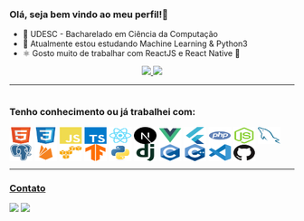 ### Olá, seja bem vindo ao meu perfil!👋

 - 🏫 UDESC - Bacharelado em Ciência da Computação
 - 🤖 Atualmente estou estudando Machine Learning & Python3
 - ⚛️ Gosto muito de trabalhar com ReactJS e React Native 📱

<div align="center">
  <a href="https://github.com/mtheusdev">
  <img height="180em" src="https://github-readme-stats.vercel.app/api?username=mtheusdev&show_icons=true&theme=dark&include_all_commits=true&count_private=true&custom_title=Github Stats"/>
  <img height="180em" src="https://github-readme-stats.vercel.app/api/top-langs/?username=mtheusdev&layout=compact&langs_count=8&theme=dark"/>
</div>
  
---
  <div style="display:inline-block">
  <h3>Tenho conhecimento ou já trabalhei com:</h3>
  <img align="center" alt="HTML" height="30" width="40" src="https://raw.githubusercontent.com/devicons/devicon/master/icons/html5/html5-original.svg">
  <img align="center" alt="CSS" height="30" width="40" src="https://raw.githubusercontent.com/devicons/devicon/master/icons/css3/css3-original.svg">
  <img align="center" alt="Js" height="30" width="40" src="https://raw.githubusercontent.com/devicons/devicon/master/icons/javascript/javascript-plain.svg">
  <img align="center" alt="Ts" height="30" width="40" src="https://raw.githubusercontent.com/devicons/devicon/master/icons/typescript/typescript-plain.svg">
  <img align="center" alt="Js" height="30" width="40" src="https://raw.githubusercontent.com/devicons/devicon/master/icons/react/react-original.svg">
  <img align="center" alt="Js" height="30" width="40" src="https://raw.githubusercontent.com/devicons/devicon/master/icons/nextjs/nextjs-original.svg">
  <img align="center" alt="Js" height="30" width="40" src="https://raw.githubusercontent.com/devicons/devicon/master/icons/vuejs/vuejs-original.svg">
  <img align="center" alt="Js" height="30" width="40" src="https://raw.githubusercontent.com/devicons/devicon/master/icons/flutter/flutter-original.svg">
  <img align="center" alt="Js" height="30" width="40" src="https://raw.githubusercontent.com/devicons/devicon/master/icons/php/php-plain.svg">
  <img align="center" alt="Js" height="30" width="40" src="https://raw.githubusercontent.com/devicons/devicon/master/icons/nodejs/nodejs-original.svg">
  <img align="center" alt="Js" height="30" width="40" src="https://raw.githubusercontent.com/devicons/devicon/master/icons/mysql/mysql-plain.svg">
  <img align="center" alt="Js" height="30" width="40" src="https://raw.githubusercontent.com/devicons/devicon/master/icons/postgresql/postgresql-plain.svg">
  <img align="center" alt="Js" height="30" width="40" src="https://raw.githubusercontent.com/devicons/devicon/master/icons/firebase/firebase-plain.svg">
  <img align="center" alt="AWS" height="30" width="40" src="https://raw.githubusercontent.com/devicons/devicon/master/icons/amazonwebservices/amazonwebservices-original.svg">
  <img align="center" alt="Js" height="30" width="40" src="https://raw.githubusercontent.com/devicons/devicon/master/icons/tensorflow/tensorflow-original.svg">
  <img align="center" alt="Python" height="30" width="40" src="https://raw.githubusercontent.com/devicons/devicon/master/icons/python/python-original.svg">
  <img align="center" alt="Django" height="30" width="40" src="https://raw.githubusercontent.com/devicons/devicon/master/icons/django/django-plain.svg">
  <img align="center" alt="C" height="30" width="40" src="https://raw.githubusercontent.com/devicons/devicon/master/icons/c/c-original.svg">
  <img align="center" alt="C++" height="30" width="40" src="https://raw.githubusercontent.com/devicons/devicon/master/icons/cplusplus/cplusplus-original.svg">
  <img align="center" alt="VSCode" height="30" width="40" src="https://raw.githubusercontent.com/devicons/devicon/master/icons/vscode/vscode-original.svg">
  
  <img align="center" alt="Github" height="30" width="40" src="https://raw.githubusercontent.com/devicons/devicon/master/icons/github/github-original.svg">

  </div>
  
---
  <div>
    <h3>Contato</h3>
    <a href = "mailto:matheushenriquesantoscct@gmail.com"><img src="https://img.shields.io/badge/-Gmail-%23FF0000?style=for-the-badge&logo=gmail&logoColor=white" target="_blank"></a>
      <a href="https://www.linkedin.com/in/matheus-henrique-5072691b3" target="_blank"><img src="https://img.shields.io/badge/-LinkedIn-%230077B5?style=for-the-badge&logo=linkedin&logoColor=white" target="_blank"></a>  
  </div>
